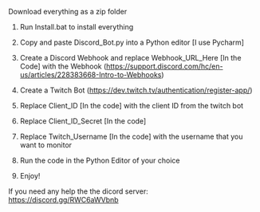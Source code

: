 Download everything as a zip folder

1. Run Install.bat to install everything

2. Copy and paste Discord_Bot.py into a Python editor [I use Pycharm]

3. Create a Discord Webhook and replace Webhook_URL_Here [In the Code] with the Webhook (https://support.discord.com/hc/en-us/articles/228383668-Intro-to-Webhooks)

4. Create a Twitch Bot (https://dev.twitch.tv/authentication/register-app/)

5. Replace Client_ID [In the code] with the client ID from the twitch bot

6. Replace Client_ID_Secret [In the code]

7. Replace Twitch_Username [In the code] with the username that you want to monitor

8. Run the code in the Python Editor of your choice

9. Enjoy!

If you need any help the the dicord server:
https://discord.gg/RWC6aWVbnb
